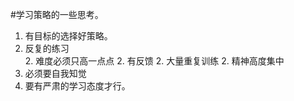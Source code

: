 #学习策略的一些思考。

1.   有目标的选择好策略。
2.    反复的练习  
      2.  难度必须只高一点点
      2.  有反馈
      2.  大量重复训练
      2.  精神高度集中   
2.  必须要自我知觉
2.  要有严肃的学习态度才行。
